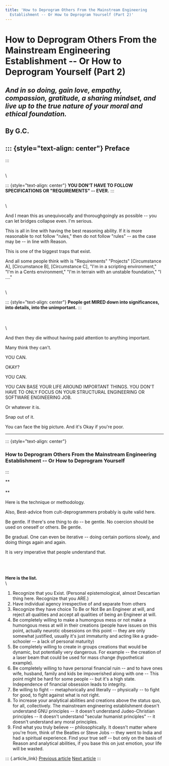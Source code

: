 ```yaml
---
title: 'How to Deprogram Others From the Mainstream Engineering
  Establishment -- Or How to Deprogram Yourself (Part 2)'
---
```


How to Deprogram Others From the Mainstream Engineering Establishment -- Or How to Deprogram Yourself (Part 2)
==============================================================================================================

*And in so doing, gain love, empathy, compassion, gratitude, a sharing mindset, and live up to the true nature of your moral and ethical foundation.*
-----------------------------------------------------------------------------------------------------------------------------------------------------

By G.C.
-------

::: {style="text-align: center"}
Preface
-------
:::

\
\

::: {style="text-align: center"}
**YOU DON\'T HAVE TO FOLLOW SPECIFICATIONS OR "REQUIREMENTS" -- EVER.**
:::

\
\

And I mean this as unequivocally and thoroughgoingly as possible -- you
can let bridges collapse even. I\'m serious.

This is all in line with having the best reasoning ability. If it is
more reasonable to not follow "rules," then do not follow "rules" -- as
the case may be -- in line with Reason.

This is one of the biggest traps that exist.

And all some people think with is "Requirements" "Projects"
\[Circumstance A\], \[Circumstance B\], \[Circumstance C\], "I\'m in a
scripting environment," "I\'m in a Cents environment," "I\'m in terrain
with an unstable foundation," "I \...."

\
\

::: {style="text-align: center"}
**People get MIRED down into significances, into details, into the
unimportant.**
:::

\
\
\

And then they die without having paid attention to anything important.

Many think they can\'t.

YOU CAN.

OKAY?

YOU CAN.

YOU CAN BASE YOUR LIFE AROUND IMPORTANT THINGS. YOU DON\'T HAVE TO ONLY
FOCUS ON YOUR STRUCTURAL ENGINEERING OR SOFTWARE ENGINEERING JOB.

Or whatever it is.

Snap out of it.

You can face the big picture. And it\'s Okay if you\'re poor.

------------------------------------------------------------------------

::: {style="text-align: center"}
### How to Deprogram Others From the Mainstream Engineering Establishment -- Or How to Deprogram Yourself
:::

**\
\
**

Here is the technique or methodology.

Also, Best-advice from cult-deprogrammers probably is quite valid here.

Be gentle. If there\'s one thing to do -- be gentle. No coercion should
be used on oneself or others. Be gentle.

Be gradual. One can even be iterative -- doing certain portions slowly,
and doing things again and again.

It is very imperative that people understand that.

\
\
\
**Here is the list.**\
\

1.  Recognize that you Exist. (Personal epistemological, almost
    Descartian thing here. Recognize that you ARE.)
2.  Have individual agency irrespective of and separate from others
3.  Recognize they have choice To Be or Not Be an Engineer at will, and
    reject all qualities and accept all qualities of being an Engineer
    at will.
4.  Be completely willing to make a humongous mess or not make a
    humongous mess at will in their creations (people have issues on
    this point, actually neurotic obsessions on this point -- they are
    only somewhat justified, usually it\'s just immaturity and acting
    like a grade-schooler -- a lack of personal maturity)
5.  Be completely willing to create in groups creations that would be
    dynamic, but potentially very dangerous. For example -- the creation
    of a laser beam that could be used for mass change (hypothetical
    example).
6.  Be completely willing to have personal financial ruin -- and to have
    ones wife, husband, family and kids be impoverished along with one
    -- This point might be hard for some people -- but it\'s a high
    state. Independence of financial obsession leads to integrity.
7.  Be willing to fight -- metaphorically and literally -- physically --
    to fight for good, to fight against what is not right.
8.  To increase your analytical abilities and creations above the status
    quo, for all, collectively. The mainstream engineering establishment
    doesn\'t understand GNU principles -- it doesn\'t understand
    Judeo-Christian principles -- it doesn\'t understand "secular
    humanist principles" -- it doesn\'t understand any moral principles.
9.  Find what you truly believe -- philosophically. It doesn\'t matter
    where you\'re from, think of the Beatles or Steve Jobs -- they went
    to India and had a spiritual experience. Find your true self -- but
    only on the basis of Reason and analytical abilities, if you base
    this on just emotion, your life will be wasted.

::: {.article_link}
[Previous article](3.html) [Next article](5.html)
:::
